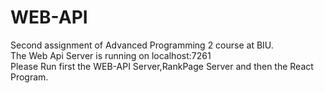 # WEB-API
Second assignment of Advanced Programming 2 course at BIU.
<br>
The Web Api Server is running on localhost:7261
<br>
Please Run first the WEB-API Server,RankPage Server and then the React Program.
